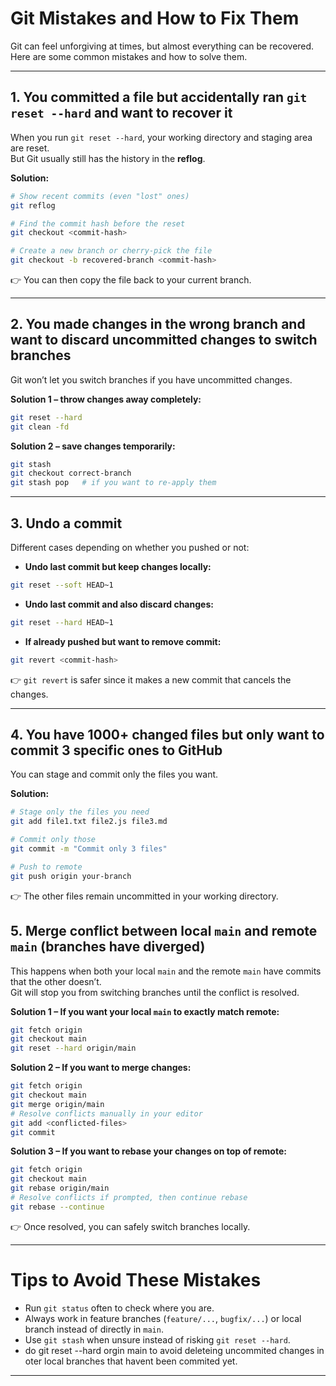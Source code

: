 # Git Mistakes and How to Fix Them

Git can feel unforgiving at times, but almost everything can be recovered.  
Here are some common mistakes and how to solve them.

---

## 1. You committed a file but accidentally ran `git reset --hard` and want to recover it
When you run `git reset --hard`, your working directory and staging area are reset.  
But Git usually still has the history in the **reflog**.

**Solution:**
```bash
# Show recent commits (even "lost" ones)
git reflog

# Find the commit hash before the reset
git checkout <commit-hash>

# Create a new branch or cherry-pick the file
git checkout -b recovered-branch <commit-hash>
```
👉 You can then copy the file back to your current branch.

---

## 2. You made changes in the wrong branch and want to discard uncommitted changes to switch branches
Git won’t let you switch branches if you have uncommitted changes.

**Solution 1 – throw changes away completely:**
```bash
git reset --hard
git clean -fd
```

**Solution 2 – save changes temporarily:**
```bash
git stash
git checkout correct-branch
git stash pop   # if you want to re-apply them
```

---

## 3. Undo a commit

Different cases depending on whether you pushed or not:

- **Undo last commit but keep changes locally:**
```bash
git reset --soft HEAD~1
```

- **Undo last commit and also discard changes:**
```bash
git reset --hard HEAD~1
```

- **If already pushed but want to remove commit:**
```bash
git revert <commit-hash>
```
👉 `git revert` is safer since it makes a new commit that cancels the changes.

---

## 4. You have 1000+ changed files but only want to commit 3 specific ones to GitHub
You can stage and commit only the files you want.

**Solution:**
```bash
# Stage only the files you need
git add file1.txt file2.js file3.md

# Commit only those
git commit -m "Commit only 3 files"

# Push to remote
git push origin your-branch
```

👉 The other files remain uncommitted in your working directory.


## 5. Merge conflict between local `main` and remote `main` (branches have diverged)
This happens when both your local `main` and the remote `main` have commits that the other doesn’t.  
Git will stop you from switching branches until the conflict is resolved.

**Solution 1 – If you want your local `main` to exactly match remote:**
```bash
git fetch origin
git checkout main
git reset --hard origin/main
```

**Solution 2 – If you want to merge changes:**
```bash
git fetch origin
git checkout main
git merge origin/main
# Resolve conflicts manually in your editor
git add <conflicted-files>
git commit
```

**Solution 3 – If you want to rebase your changes on top of remote:**
```bash
git fetch origin
git checkout main
git rebase origin/main
# Resolve conflicts if prompted, then continue rebase
git rebase --continue
```

👉 Once resolved, you can safely switch branches locally.

---

# Tips to Avoid These Mistakes
- Run `git status` often to check where you are.  
- Always work in feature branches (`feature/...`, `bugfix/...`) or local branch instead of directly in `main`.  
- Use `git stash` when unsure instead of risking `git reset --hard`.
- do git reset --hard orgin main to avoid deleteing uncommited changes in oter local branches that havent been commited yet.



---
